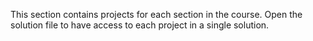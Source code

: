 This section contains projects for each section in the course. Open the solution file to have access to each project in a single solution. 
